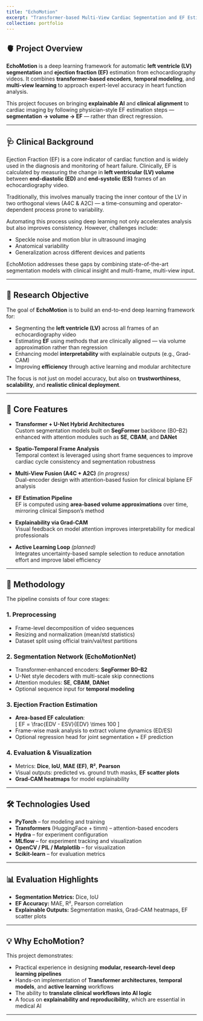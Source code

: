 ```yaml
---
title: "EchoMotion"
excerpt: "Transformer-based Multi-View Cardiac Segmentation and EF Estimation from Echocardiography"
collection: portfolio
---
```


## 🫀 Project Overview

**EchoMotion** is a deep learning framework for automatic **left ventricle (LV) segmentation** and **ejection fraction (EF)** estimation from echocardiography videos. It combines **transformer-based encoders**, **temporal modeling**, and **multi-view learning** to approach expert-level accuracy in heart function analysis.

This project focuses on bringing **explainable AI** and **clinical alignment** to cardiac imaging by following physician-style EF estimation steps — **segmentation → volume → EF** — rather than direct regression.

---

## 🩺 Clinical Background

Ejection Fraction (EF) is a core indicator of cardiac function and is widely used in the diagnosis and monitoring of heart failure. Clinically, EF is calculated by measuring the change in **left ventricular (LV) volume** between **end-diastolic (ED)** and **end-systolic (ES)** frames of an echocardiography video.

Traditionally, this involves manually tracing the inner contour of the LV in two orthogonal views (A4C & A2C) — a time-consuming and operator-dependent process prone to variability.

Automating this process using deep learning not only accelerates analysis but also improves consistency. However, challenges include:

- Speckle noise and motion blur in ultrasound imaging  
- Anatomical variability  
- Generalization across different devices and patients

EchoMotion addresses these gaps by combining state-of-the-art segmentation models with clinical insight and multi-frame, multi-view input.

---

## 🎯 Research Objective

The goal of **EchoMotion** is to build an end-to-end deep learning framework for:

- Segmenting the **left ventricle (LV)** across all frames of an echocardiography video  
- Estimating **EF** using methods that are clinically aligned — via volume approximation rather than regression  
- Enhancing model **interpretability** with explainable outputs (e.g., Grad-CAM)  
- Improving **efficiency** through active learning and modular architecture

The focus is not just on model accuracy, but also on **trustworthiness**, **scalability**, and **realistic clinical deployment**.

---

## 🧠 Core Features

- **Transformer + U-Net Hybrid Architectures**  
  Custom segmentation models built on **SegFormer** backbone (B0–B2) enhanced with attention modules such as **SE**, **CBAM**, and **DANet**

- **Spatio-Temporal Frame Analysis**  
  Temporal context is leveraged using short frame sequences to improve cardiac cycle consistency and segmentation robustness

- **Multi-View Fusion (A4C + A2C)** *(in progress)*  
  Dual-encoder design with attention-based fusion for clinical biplane EF analysis

- **EF Estimation Pipeline**  
  EF is computed using **area-based volume approximations** over time, mirroring clinical Simpson’s method

- **Explainability via Grad-CAM**  
  Visual feedback on model attention improves interpretability for medical professionals

- **Active Learning Loop** *(planned)*  
  Integrates uncertainty-based sample selection to reduce annotation effort and improve label efficiency

---

## 🧪 Methodology

The pipeline consists of four core stages:

### 1. Preprocessing
- Frame-level decomposition of video sequences  
- Resizing and normalization (mean/std statistics)  
- Dataset split using official train/val/test partitions  

### 2. Segmentation Network (EchoMotionNet)
- Transformer-enhanced encoders: **SegFormer B0–B2**  
- U-Net style decoders with multi-scale skip connections  
- Attention modules: **SE**, **CBAM**, **DANet**  
- Optional sequence input for **temporal modeling**

### 3. Ejection Fraction Estimation
- **Area-based EF calculation**:  
  \[
  EF = \frac{EDV - ESV}{EDV} \times 100
  \]
- Frame-wise mask analysis to extract volume dynamics (ED/ES)  
- Optional regression head for joint segmentation + EF prediction  

### 4. Evaluation & Visualization
- Metrics: **Dice**, **IoU**, **MAE (EF)**, **R²**, **Pearson**  
- Visual outputs: predicted vs. ground truth masks, **EF scatter plots**  
- **Grad-CAM heatmaps** for model explainability

---

## 🛠️ Technologies Used

- **PyTorch** – for modeling and training  
- **Transformers** (HuggingFace + timm) – attention-based encoders  
- **Hydra** – for experiment configuration  
- **MLflow** – for experiment tracking and visualization  
- **OpenCV / PIL / Matplotlib** – for visualization  
- **Scikit-learn** – for evaluation metrics  

---

## 📊 Evaluation Highlights

- **Segmentation Metrics:** Dice, IoU  
- **EF Accuracy:** MAE, R², Pearson correlation  
- **Explainable Outputs:** Segmentation masks, Grad-CAM heatmaps, EF scatter plots  

---

## 💡 Why EchoMotion?

This project demonstrates:

- Practical experience in designing **modular, research-level deep learning pipelines**  
- Hands-on implementation of **Transformer architectures**, **temporal models**, and **active learning** workflows  
- The ability to **translate clinical workflows into AI logic**  
- A focus on **explainability and reproducibility**, which are essential in medical AI

---
